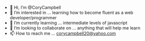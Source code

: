 - 👋 Hi, I’m @CoryCampbell
- 👀 I’m interested in ... learning how to become fluent as a web developer/programmer
- 🌱 I’m currently learning ... intermediate levels of javascript
- 💞️ I’m looking to collaborate on ... anything that will help me learn
- 📫 How to reach me ... corycampbell20@yahoo.com

<!---
CoryCampbell/CoryCampbell is a ✨ special ✨ repository because its `README.md` (this file) appears on your GitHub profile.
You can click the Preview link to take a look at your changes.
--->
